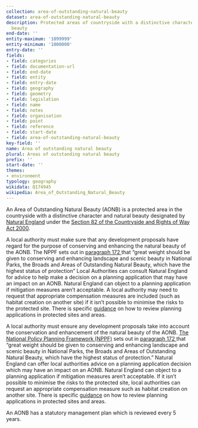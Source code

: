 ```yaml
---
collection: area-of-outstanding-natural-beauty
dataset: area-of-outstanding-natural-beauty
description: Protected areas of countryside with a distinctive character and natural
  beauty
end-date: ''
entity-maximum: '1099999'
entity-minimum: '1000000'
entry-date: ''
fields:
- field: categories
- field: documentation-url
- field: end-date
- field: entity
- field: entry-date
- field: geography
- field: geometry
- field: legislation
- field: name
- field: notes
- field: organisation
- field: point
- field: reference
- field: start-date
- field: area-of-outstanding-natural-beauty
key-field: ''
name: Area of outstanding natural beauty
plural: Areas of outstanding natural beauty
prefix: ''
start-date: ''
themes:
- environment
typology: geography
wikidata: Q174945
wikipedia: Area_of_Outstanding_Natural_Beauty
---
```


An Area of Outstanding Natural Beauty (AONB) is a protected area in the countryside with a distinctive character and natural beauty designated by [Natural England](https://www.gov.uk/government/organisations/natural-england) under the [Section 82 of the Countryside and Rights of Way Act 2000](https://www.legislation.gov.uk/ukpga/2000/37/section/82).


A local authority must make sure that any development proposals have regard for the purpose of conserving and enhancing the natural beauty of the AONB. The NPPF sets out in [paragraph 172 ](https://www.gov.uk/guidance/national-planning-policy-framework/15-conserving-and-enhancing-the-natural-environment)that “great weight should be given to conserving and enhancing landscape and scenic beauty in National Parks, the Broads and Areas of Outstanding Natural Beauty, which have the highest status of protection” Local Authorities can consult Natural England for advice to help make a decision on a planning application that may have an impact on an AONB. Natural England can object to a planning application if mitigation measures aren’t acceptable. A local authority may need to request that appropriate compensation measures are included (such as habitat creation on another site) if it isn’t possible to minimise the risks to the protected site. There is specific [guidance](https://www.gov.uk/guidance/protected-sites-and-areas-how-to-review-planning-applications) on how to review planning applications in protected sites and areas.

A local authority must ensure any development proposals take into account the conservation and enhancement of the natural beauty of the AONB. [The National Policy Planning Framework (NPPF)](https://www.gov.uk/government/publications/national-planning-policy-framework--2) sets out in [paragraph 172 ](https://www.gov.uk/guidance/national-planning-policy-framework/15-conserving-and-enhancing-the-natural-environment)that “great weight should be given to conserving and enhancing landscape and scenic beauty in National Parks, the Broads and Areas of Outstanding Natural Beauty, which have the highest status of protection.” Natural England can offer local authorities advice on a planning application decision which may have an impact on an AONB. Natural England can object to a planning application if mitigation measures aren’t acceptable. If it isn’t possible to minimise the risks to the protected site, local authorities can request an appropriate compensation measure such as habitat creation on another site. There is specific [guidance](https://www.gov.uk/guidance/protected-sites-and-areas-how-to-review-planning-applications) on how to review planning applications in protected sites and areas.

An AONB has a statutory management plan which is reviewed every 5 years.